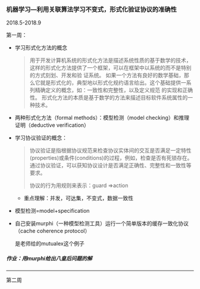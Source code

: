 ### 机器学习—利用关联算法学习不变式，形式化验证协议的准确性

2018.5-2018.9

 第一周：

* 学习形式化方法的概念

  >用于开发计算机系统的形式化方法是描述系统性质的基于数学的技术，这样的形式化方法提供了一个框架，可以在框架中以系统的而不是特别的方式刻划、开发和验 证系统。 如果一个方法有良好的数学基础，那么它就是形式化的，典型地以形式化规约语言给出。这个基础提供一系列精确定义的概念，如：一致性和完整性，以及定义规范 的实现和正确性。 形式化方法的本质是基于数学的方法来描述目标软件系统属性的一种技术。

* 两种形式化方法（formal methods）：模型检测（model checking）和推理证明（deductive verification）

* 学习协议验证的概念：

  >协议验证是指根据协议规范来检查协议实体间的交互是否满足一定特性(properties)或条件(conditions)的过程，例如，检查是否有死锁存在。通过协议验证，可以获知协议设计是否满足正确性、完整性和一致性等要求。
  >
  >协议的行为用规则来表示：guard =>action

  * 重点理解：并发，可达集，不变式，数据一致性

* 模型检测=model+specification

* 自己安装murphi（一种模型检测工具）运行一个简单版本的缓存一致化协议（cache coherence protocol）

  是老师给的mutualex这个例子

##### 作业：用murphi给出八皇后问题的解

------------------------

第二周






